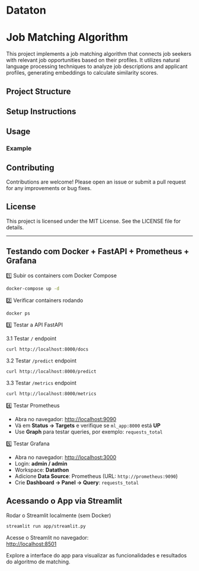 # Dataton

# Job Matching Algorithm

This project implements a job matching algorithm that connects job seekers with relevant job opportunities based on their profiles. It utilizes natural language processing techniques to analyze job descriptions and applicant profiles, generating embeddings to calculate similarity scores.

## Project Structure



## Setup Instructions




## Usage


### Example



## Contributing

Contributions are welcome! Please open an issue or submit a pull request for any improvements or bug fixes.

## License

This project is licensed under the MIT License. See the LICENSE file for details.

---

## Testando com Docker + FastAPI + Prometheus + Grafana

1️⃣ Subir os containers com Docker Compose  
```bash
docker-compose up -d
```

2️⃣ Verificar containers rodando  
```bash
docker ps
```

3️⃣ Testar a API FastAPI  

3.1 Testar `/` endpoint  
```bash
curl http://localhost:8000/docs
```

3.2 Testar `/predict` endpoint  
```bash
curl http://localhost:8000/predict
```

3.3 Testar `/metrics` endpoint  
```bash
curl http://localhost:8000/metrics
```

4️⃣ Testar Prometheus  

- Abra no navegador: [http://localhost:9090](http://localhost:9090)  
- Vá em **Status → Targets** e verifique se `ml_app:8000` está **UP**  
- Use **Graph** para testar queries, por exemplo: `requests_total`  

5️⃣ Testar Grafana  

- Abra no navegador: [http://localhost:3000](http://localhost:3000)  
- Login: **admin / admin**  
- Workspace: **Datathon**  
- Adicione **Data Source**: Prometheus (URL: `http://prometheus:9090`)  
- Crie **Dashboard → Panel → Query**: `requests_total`  

## Acessando o App via Streamlit

Rodar o Streamlit localmente (sem Docker)  
```bash
streamlit run app/streamlit.py
```

Acesse o Streamlit no navegador:  
[http://localhost:8501](http://localhost:8501)

 Explore a interface do app para visualizar as funcionalidades e resultados do algoritmo de matching.